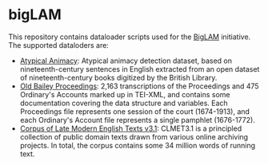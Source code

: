 # bigLAM
This repository contains dataloader scripts used for the [BigLAM](https://github.com/bigscience-workshop/lam) initiative. The supported dataloders are:
- [Atypical Animacy](https://huggingface.co/datasets/biglam/atypical_animacy): Atypical animacy detection dataset, based on nineteenth-century sentences in English extracted from an open dataset of nineteenth-century books digitized by the British Library. 
- [Old Bailey Proceedings](https://huggingface.co/datasets/shamikbose89/old_bailey_proceedings): 2,163 transcriptions of the Proceedings and 475 Ordinary's Accounts marked up in TEI-XML, and contains some documentation covering the data structure and variables. Each Proceedings file represents one session of the court (1674-1913), and each Ordinary's Account file represents a single pamphlet (1676-1772).
- [Corpus of Late Modern English Texts v3.1](https://huggingface.co/datasets/shamikbose89/clmet_3_1): CLMET3.1 is a principled collection of public domain texts drawn from various online archiving projects. In total, the corpus contains some 34 million words of running text. 

